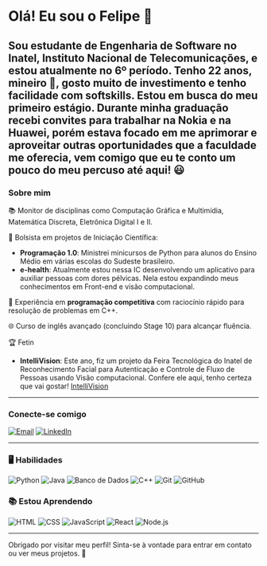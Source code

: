 # Olá! Eu sou o Felipe 👋

Sou estudante de **Engenharia de Software** no **Inatel**, Instituto Nacional de Telecomunicações, e estou atualmente no 6º período. Tenho 22 anos, mineiro 🔺, gosto muito de investimento e tenho facilidade com softskills. Estou em busca do meu primeiro estágio. Durante minha graduação recebi convites para trabalhar na Nokia e na Huawei, porém estava focado em me aprimorar e aproveitar outras oportunidades que a faculdade me oferecia, vem comigo que eu te conto um pouco do meu percuso até aqui! 😃
---

### Sobre mim
📚 Monitor de disciplinas como Computação Gráfica e Multimídia, Matemática Discreta, Eletrônica Digital I e II.

💼 Bolsista em projetos de Iniciação Científica:
  - **Programação 1.0**: Ministrei minicursos de Python para alunos do Ensino Médio em várias escolas do Sudeste brasileiro.
  - **e-health**: Atualmente estou nessa IC desenvolvendo um aplicativo para auxiliar pessoas com dores pélvicas. Nela estou expandindo meus conhecimentos em Front-end e visão computacional.

🎈 Experiência em **programação competitiva** com raciocínio rápido para resolução de problemas em C++.

🌐 Curso de inglês avançado (concluindo Stage 10) para alcançar fluência.

🏆 Fetin
  - **IntelliVision**: Este ano, fiz um projeto da Feira Tecnológica do Inatel de Reconhecimento Facial para Autenticação e Controle de Fluxo de Pessoas usando Visão computacional. Confere ele aqui, tenho certeza que vai gostar!
  [IntelliVision](https://github.com/Felipesouzasi/projeto-fetin-2024)

---

### Conecte-se comigo
[![Email](https://img.shields.io/badge/Email-D14836?style=for-the-badge&logo=gmail&logoColor=white)](mailto:felipesouza.engsoftware@gmail.com)
[![LinkedIn](https://img.shields.io/badge/LinkedIn-0077B5?style=for-the-badge&logo=linkedin&logoColor=white)](https://www.linkedin.com/in/felipesouza-softwareeng)

---

### 🖥 Habilidades
![Python](https://img.shields.io/badge/Python-3776AB?style=for-the-badge&logo=python&logoColor=white)
![Java](https://img.shields.io/badge/Java-007396?style=for-the-badge&logo=java&logoColor=white)
![Banco de Dados](https://img.shields.io/badge/Banco_de_Dados-003B57?style=for-the-badge&logo=microsoft-sql-server&logoColor=white)
![C++](https://img.shields.io/badge/C++-00599C?style=for-the-badge&logo=cplusplus&logoColor=white)
![Git](https://img.shields.io/badge/Git-F05032?style=for-the-badge&logo=git&logoColor=white)
![GitHub](https://img.shields.io/badge/GitHub-181717?style=for-the-badge&logo=github&logoColor=white)


### 📚 Estou Aprendendo
![HTML](https://img.shields.io/badge/HTML-E34F26?style=for-the-badge&logo=html5&logoColor=white)
![CSS](https://img.shields.io/badge/CSS-1572B6?style=for-the-badge&logo=css3&logoColor=white)
![JavaScript](https://img.shields.io/badge/JavaScript-F7DF1E?style=for-the-badge&logo=javascript&logoColor=black)
![React](https://img.shields.io/badge/React-20232A?style=for-the-badge&logo=react&logoColor=61DAFB)
![Node.js](https://img.shields.io/badge/Node.js-339933?style=for-the-badge&logo=nodedotjs&logoColor=white)

---

Obrigado por visitar meu perfil! Sinta-se à vontade para entrar em contato ou ver meus projetos. 🚀
